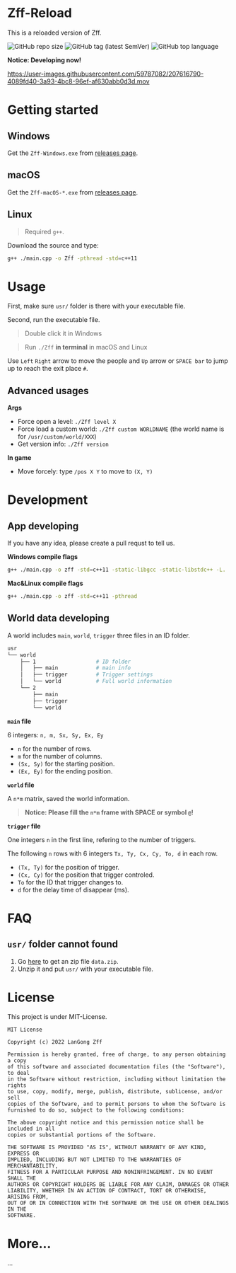 # Zff-Reload

This is a reloaded version of Zff.

![GitHub repo size](https://img.shields.io/github/repo-size/ohzff/Zff-Reload?label=size&logo=github)  ![GitHub tag (latest SemVer)](https://img.shields.io/github/v/tag/ohzff/Zff-Reload)  ![GitHub top language](https://img.shields.io/github/languages/top/ohzff/Zff-Reload)

**Notice: Developing now!**


https://user-images.githubusercontent.com/59787082/207616790-4089fd40-3a93-4bc8-96ef-af630abb0d3d.mov


# Getting started

## Windows

Get the `Zff-Windows.exe` from [releases page](https://github.com/ohzff/Zff-Reload/releases).

## macOS

Get the `Zff-macOS-*.exe` from [releases page](https://github.com/ohzff/Zff-Reload/releases).

## Linux

> Required `g++`.

Download the source and type:

```bash
g++ ./main.cpp -o Zff -pthread -std=c++11
```

# Usage

First, make sure `usr/` folder is there with your executable file.

Second, run the executable file.

> Double click it in Windows

> Run `./Zff` **in terminal** in macOS and Linux

Use `Left` `Right` arrow to move the people and `Up` arrow or `SPACE bar` to jump up to reach the exit place `#`.

## Advanced usages

**Args**

- Force open a level: `./Zff level X`
- Force load a custom world: `./Zff custom WORLDNAME` (the world name is for `/usr/custom/world/XXX`)
- Get version info: `./Zff version`

**In game**

- Move forcely: type `/pos X Y` to move to `(X, Y)`

# Development

## App developing

If you have any idea, please create a pull requst to tell us.

**Windows compile flags**

```bash
g++ ./main.cpp -o zff -std=c++11 -static-libgcc -static-libstdc++ -L.
```

**Mac&Linux compile flags**

```bash
g++ ./main.cpp -o zff -std=c++11 -pthread
```

## World data developing

A world includes `main`, `world`, `trigger` three files in an ID folder.

```bash
usr
└── world
    ├── 1                   # ID folder
    │   ├── main            # main info
    │   ├── trigger         # Trigger settings
    │   └── world           # Full world information
    └── 2
        ├── main
        ├── trigger
        └── world
```

**`main` file**

6 integers: `n, m, Sx, Sy, Ex, Ey`

- `n` for the number of rows.
- `m` for the number of columns.
- `(Sx, Sy)` for the starting position.
- `(Ex, Ey)` for the ending position.

**`world` file**

A `n*m` matrix, saved the world information.

> **Notice: Please fill the `n*m` frame with SPACE or symbol `@`!**

**`trigger` file**

One integers `n` in the first line, refering to the number of triggers.

The following `n` rows with 6 integers `Tx, Ty, Cx, Cy, To, d` in each row.

- `(Tx, Ty)` for the position of trigger.
- `(Cx, Cy)` for the position that trigger controled.
- `To` for the ID that trigger changes to.
- `d` for the delay time of disappear (ms).

# FAQ

## `usr/` folder cannot found

1. Go [here](https://github.com/ohzff/Zff-Reload/releases) to get an zip file `data.zip`.
2. Unzip it and put `usr/` with your executable file.

# License

This project is under MIT-License.

```
MIT License

Copyright (c) 2022 LanGong Zff

Permission is hereby granted, free of charge, to any person obtaining a copy
of this software and associated documentation files (the "Software"), to deal
in the Software without restriction, including without limitation the rights
to use, copy, modify, merge, publish, distribute, sublicense, and/or sell
copies of the Software, and to permit persons to whom the Software is
furnished to do so, subject to the following conditions:

The above copyright notice and this permission notice shall be included in all
copies or substantial portions of the Software.

THE SOFTWARE IS PROVIDED "AS IS", WITHOUT WARRANTY OF ANY KIND, EXPRESS OR
IMPLIED, INCLUDING BUT NOT LIMITED TO THE WARRANTIES OF MERCHANTABILITY,
FITNESS FOR A PARTICULAR PURPOSE AND NONINFRINGEMENT. IN NO EVENT SHALL THE
AUTHORS OR COPYRIGHT HOLDERS BE LIABLE FOR ANY CLAIM, DAMAGES OR OTHER
LIABILITY, WHETHER IN AN ACTION OF CONTRACT, TORT OR OTHERWISE, ARISING FROM,
OUT OF OR IN CONNECTION WITH THE SOFTWARE OR THE USE OR OTHER DEALINGS IN THE
SOFTWARE.
```

# More...

...
